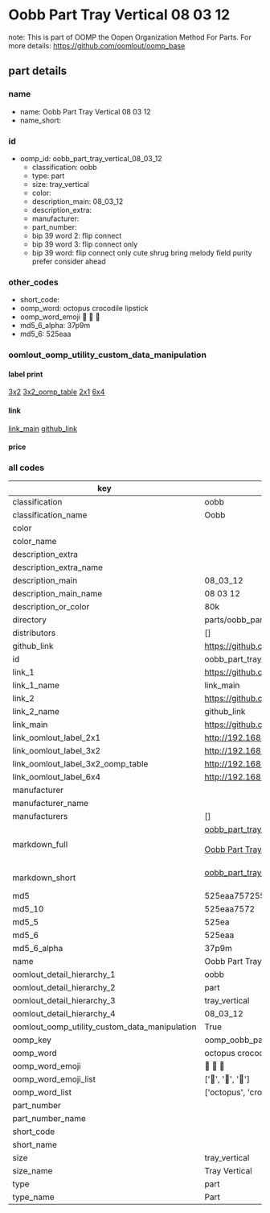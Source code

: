 # Oobb Part Tray Vertical 08 03 12  

note: This is part of OOMP the Oopen Organization Method For Parts. For more details: https://github.com/oomlout/oomp_base

##  part details





### name
* name: Oobb Part Tray Vertical 08 03 12
* name_short: 
### id
* oomp_id: oobb_part_tray_vertical_08_03_12
  * classification: oobb
  * type: part
  * size: tray_vertical
  * color: 
  * description_main: 08_03_12
  * description_extra: 
  * manufacturer: 
  * part_number: 
  * bip 39 word 2: flip connect
  * bip 39 word 3: flip connect only
  * bip 39 word: flip connect only cute shrug bring melody field purity prefer consider ahead

### other_codes
* short_code: 
* oomp_word: octopus crocodile lipstick
* oomp_word_emoji :octopus: :crocodile: :lipstick:
* md5_6_alpha: 37p9m
* md5_6: 525eaa






### oomlout_oomp_utility_custom_data_manipulation
#### label print
[3x2](http://192.168.1.245:1112/?label=oomp%2037p9m)
[3x2_oomp_table](http://192.168.1.107:1112/?label=oomp%2037p9m)
[2x1](http://192.168.1.242:1112/?label=oomp%2037p9m)
[6x4](http://192.168.1.55:1112/?label=oomp%2037p9m)    

#### link

[link_main](https://github.com/oomlout/oomlout_oomp_current_version_messy/tree/main/parts/oobb_part_tray_vertical_08_03_12) [github_link](https://github.com/oomlout/oomlout_oomp_part_src/tree/main/parts/oobb_part_tray_vertical_08_03_12)                             

#### price







### all codes 
| key | value |  
| --- | --- |  
| classification | oobb |  
| classification_name | Oobb |  
| color |  |  
| color_name |  |  
| description_extra |  |  
| description_extra_name |  |  
| description_main | 08_03_12 |  
| description_main_name | 08 03 12 |  
| description_or_color | 80k |  
| directory | parts/oobb_part_tray_vertical_08_03_12 |  
| distributors | [] |  
| github_link | https://github.com/oomlout/oomlout_oomp_part_src/tree/main/parts/oobb_part_tray_vertical_08_03_12 |  
| id | oobb_part_tray_vertical_08_03_12 |  
| link_1 | https://github.com/oomlout/oomlout_oomp_current_version_messy/tree/main/parts/oobb_part_tray_vertical_08_03_12 |  
| link_1_name | link_main |  
| link_2 | https://github.com/oomlout/oomlout_oomp_part_src/tree/main/parts/oobb_part_tray_vertical_08_03_12 |  
| link_2_name | github_link |  
| link_main | https://github.com/oomlout/oomlout_oomp_current_version_messy/tree/main/parts/oobb_part_tray_vertical_08_03_12 |  
| link_oomlout_label_2x1 | http://192.168.1.242:1112/?label=oomp%2037p9m |  
| link_oomlout_label_3x2 | http://192.168.1.245:1112/?label=oomp%2037p9m |  
| link_oomlout_label_3x2_oomp_table | http://192.168.1.107:1112/?label=oomp%2037p9m |  
| link_oomlout_label_6x4 | http://192.168.1.55:1112/?label=oomp%2037p9m |  
| manufacturer |  |  
| manufacturer_name |  |  
| manufacturers | [] |  
| markdown_full | [oobb_part_tray_vertical_08_03_12](https://github.com/oomlout/oomlout_oomp_current_version_messy/tree/main/parts/oobb_part_tray_vertical_08_03_12)<br>[](https://github.com/oomlout/oomlout_oomp_current_version_messy/tree/main/parts/oobb_part_tray_vertical_08_03_12)<br>[Oobb Part Tray Vertical 08 03 12](https://github.com/oomlout/oomlout_oomp_current_version_messy/tree/main/parts/oobb_part_tray_vertical_08_03_12)<br><br> |  
| markdown_short | [oobb_part_tray_vertical_08_03_12](https://github.com/oomlout/oomlout_oomp_current_version_messy/tree/main/parts/oobb_part_tray_vertical_08_03_12)<br><br> |  
| md5 | 525eaa757255f15070e3a36b360bcac8 |  
| md5_10 | 525eaa7572 |  
| md5_5 | 525ea |  
| md5_6 | 525eaa |  
| md5_6_alpha | 37p9m |  
| name | Oobb Part Tray Vertical 08 03 12 |  
| oomlout_detail_hierarchy_1 | oobb |  
| oomlout_detail_hierarchy_2 | part |  
| oomlout_detail_hierarchy_3 | tray_vertical |  
| oomlout_detail_hierarchy_4 | 08_03_12 |  
| oomlout_oomp_utility_custom_data_manipulation | True |  
| oomp_key | oomp_oobb_part_tray_vertical_08_03_12 |  
| oomp_word | octopus crocodile lipstick |  
| oomp_word_emoji | :octopus: :crocodile: :lipstick: |  
| oomp_word_emoji_list | [':octopus:', ':crocodile:', ':lipstick:'] |  
| oomp_word_list | ['octopus', 'crocodile', 'lipstick'] |  
| part_number |  |  
| part_number_name |  |  
| short_code |  |  
| short_name |  |  
| size | tray_vertical |  
| size_name | Tray Vertical |  
| type | part |  
| type_name | Part |  
